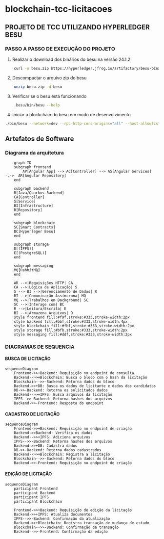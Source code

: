 # blockchain-tcc-licitacoes

## PROJETO DE TCC UTILIZANDO HYPERLEDGER BESU

### PASSO A PASSO DE EXECUÇÃO DO PROJETO

1. Realizar o download dos binários do besu na versão 24.1.2
```bash
    curl -o besu.zip https://hyperledger.jfrog.io/artifactory/besu-binaries/besu/24.1.2/besu-24.1.2.zip
```
2. Descompactar o arquivo zip do besu
```bash
    unzip besu.zip -d besu
```
3. Verificar se o besu está funcionando
```bash
    .besu/bin/besu --help
```
4. Iniciar a blockchain do besu em modo de desenvolvimento
```bash
./bin/besu --network=dev --rpc-http-cors-origins="all" --host-allowlist="*" --rpc-ws-enabled --rpc-http-enabled
```


## Artefatos de Software

### Diagrama da arquitetura
```mermaid
    graph TD
    subgraph frontend
        AP[Angular App] --> AC[Controller] --> AS[Angular Services] -.->  AR[Angular Repository]
    end

    subgraph backend
    B[Java/Quarkus Backend]
    CA[Controller]
    S[Service]
    BI[Infrastructure]
    R[Repository]
    end

    subgraph blockchain
    SC[Smart Contracts]
    BC[Hyperleger Besu]
    end

    subgraph storage
    D[(IPFS)]
    E[(PostgreSQL)]
    end

    subgraph messaging
    MQ[RabbitMQ]
    end

    AR -->|Requisições HTTP| CA
    CA -->|Lógica de Aplicação| S
    S --> BI -->|Gerenciamento de Dados| R
    BI -->|Comunicação Assíncrona| MQ
    MQ -->|Trabalhos em Background| SC
    SC -->|Interage com| BC
    R -->|Leitura/Escrita| E
    BI -->|Armazena Arquivos| D
    style frontend fill:#f9f,stroke:#333,stroke-width:2px
    style backend fill:#bbf,stroke:#333,stroke-width:4px
    style blockchain fill:#fbf,stroke:#333,stroke-width:2px
    style storage fill:#bfb,stroke:#333,stroke-width:2px
    style messaging fill:#ddf,stroke:#333,stroke-width:2px
```

### DIAGRAMAS DE SEQUENCIA

#### BUSCA DE LICITAÇÃO
```mermaid
sequenceDiagram
    Frontend->>+Backend: Requisição no endpoint de consulta
    Backend-->>+Blockchain: Busca o bloco com o hash da licitação
    Blockchain-->>-Backend: Retorna dados do bloco
    Backend->>+DB: Busca os dados de licitante e dados dos candidatos 
    DB->>-Backend: Retorna os solicitados dados 
    Backend-->>+IPFS: Busca arquivos da licitação
    IPFS-->>-Backend: Retorna hashes dos arquivos
    Backend->>-Frontend: Resposta do endpoint
```
#### CADASTRO DE LICITAÇÃO
```mermaid
sequenceDiagram
    Frontend->>+Backend: Requisição no endpoint de criação
    Backend->>Backend: Verifica os dados
    Backend-->>+IPFS: Adiciona arquivos
    IPFS-->>-Backend: Retorna hashes dos arquivos
    Backend->>+DB: Cadastra dados
    DB->>-Backend: Retorna dados cadastrados
    Backend-->>+Blockchain: Registra a licitação
    Blockchain-->>-Backend: Retorna dados do bloco
    Backend->>-Frontend: Requisição no endpoint de criação
```

#### EDIÇÃO DE LICITAÇÃO
```mermaid
sequenceDiagram
    participant Frontend
    participant Backend
    participant IPFS
    participant Blockchain
    
    Frontend->>+Backend: Requisição de edição da licitação
    Backend->>+IPFS: Atualiza documentos
    IPFS-->>-Backend: Confirmação da atualização
    Backend->>+Blockchain: Registra transação de mudança de estado
    Blockchain-->>-Backend: Confirmação da transação
    Backend-->>-Frontend: Confirmação da edição
```
